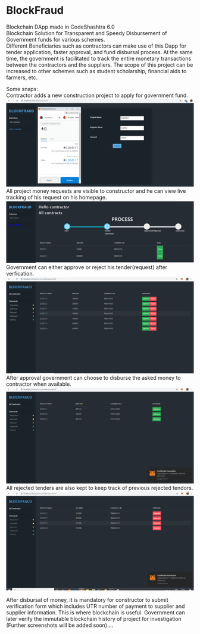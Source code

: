 # BlockFraud
Blockchain DApp made in CodeShashtra 6.0  
Blockchain Solution for Transparent and Speedy Disbursement of Government funds for various schemes.  
Different Beneficiaries such as contractors can make use of this Dapp for tender application, 
faster approval, and fund disbursal process. At the same time, the government is facilitated
to track the entire monetary transactions between the contractors and the suppliers.
The scope of this project can be increased to other schemes such as student scholarship, financial aids to farmers, etc.  

Some snaps:  
Contractor adds a new construction project to apply for government fund.  
![](screenshots/1.PNG)    
All project money requests are visible to constructor and he can view live tracking of his request on his homepage.  
![](screenshots/2.PNG)   
Government can either approve or reject his tender(request) after verfication.  
![](screenshots/3.PNG)      
After approval government can choose to disburse the asked money to contractor when available.  
![](screenshots/4.PNG)      
All rejected tenders are also kept to keep track of previous rejected tendors.
![](screenshots/5.PNG)      

After disbursal of money, it is mandatory for constructor to submit verification form which includes UTR number of payment to supplier and supplier information. This is where blockchain is useful. Government can later verify the immutable blockchain history of project for investigation  
  (Further screenshots will be added soon)....
